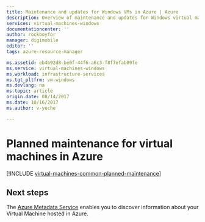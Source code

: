 ```yaml
---
title: Maintenance and updates for Windows VMs in Azure | Azure
description: Overview of maintenance and updates for Windows virtual machines running in Azure.
services: virtual-machines-windows
documentationcenter: ''
author: rockboyfor
manager: digimobile
editor: ''
tags: azure-resource-manager

ms.assetid: eb4b92d8-be0f-44f6-a6c3-f8f7efab09fe
ms.service: virtual-machines-windows
ms.workload: infrastructure-services
ms.tgt_pltfrm: vm-windows
ms.devlang: na
ms.topic: article
origin.date: 08/14/2017
ms.date: 10/16/2017
ms.author: v-yeche

---
```

# Planned maintenance for virtual machines in Azure

[!INCLUDE [virtual-machines-common-planned-maintenance](../../../includes/virtual-machines-common-planned-maintenance.md)]

## Next steps

The [Azure Metadata Service](instance-metadata-service.md) enables you to discover information about your Virtual Machine hosted in Azure.

<!--Update_Description: new articles on common maintenance and update on VM-->